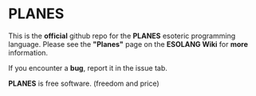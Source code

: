 # PLANES

This is the **official** github repo for the **PLANES** esoteric programming language. Please see the **"Planes"** page on the **ESOLANG Wiki** for **more** information.

If you encounter a **bug**, report it in the issue tab.

**PLANES** is free software. (freedom and price)
